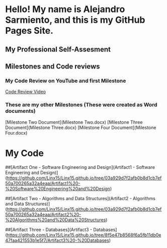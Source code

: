 # Hello! My name is Alejandro Sarmiento, and this is my GitHub Pages Site.

## My Professional Self-Assesment


## Milestones and Code reviews

### My Code Review on YouTube and first Milestone
[Code Review Video](https://youtu.be/MznBv4JIoNQ)

### These are my other Milestones (These were created as Word documents)
[Milestone Two Document](Milestone Two.docx)
[Milestone Three Document](Milestone Three.docx)
[Milestone Four Document](Milestone Four.docx)

# My Code

##[Artifact One - Software Engineering and Design](Artifact1 - Software Engineering and Design)](https://github.com/Linx15/Linx15.github.io/tree/03a929d7f2afb0b8d1cb7ef50a700265a32a4eaa/Artifact1%20-%20Software%20Engineering%20and%20Design)

##[Artifact Two - Algorithms and Data Structures](Artifact2 - Algorithms and Data Structures)](https://github.com/Linx15/Linx15.github.io/tree/03a929d7f2afb0b8d1cb7ef50a700265a32a4eaa/Artifact2%20-%20Algorithms%20and%20Data%20Structures)

##[Artifact Three - Databases](Artifact3 - Databases](https://github.com/Linx15/Linx15.github.io/tree/8f5e47b8568f6a5fb11db0e47faa421553b1e5f7/Artifact3%20-%20Databases)
